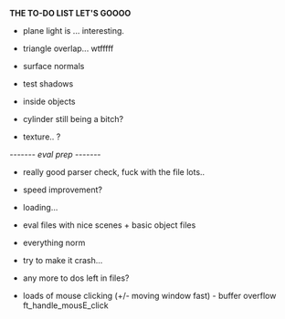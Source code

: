 
**THE TO-DO LIST LET'S GOOOO**

- plane light is ... interesting.

- triangle overlap... wtfffff

- surface normals

- test shadows

- inside objects

- cylinder still being a bitch?

- texture.. ?


*------- eval prep -------*

- really good parser check, fuck with the file lots..

- speed improvement?

- loading...

- eval files with nice scenes + basic object files

- everything norm

- try to make it crash...

- any more to dos left in files?






 - loads of mouse clicking (+/- moving window fast) - buffer overflow ft_handle_mousE_click